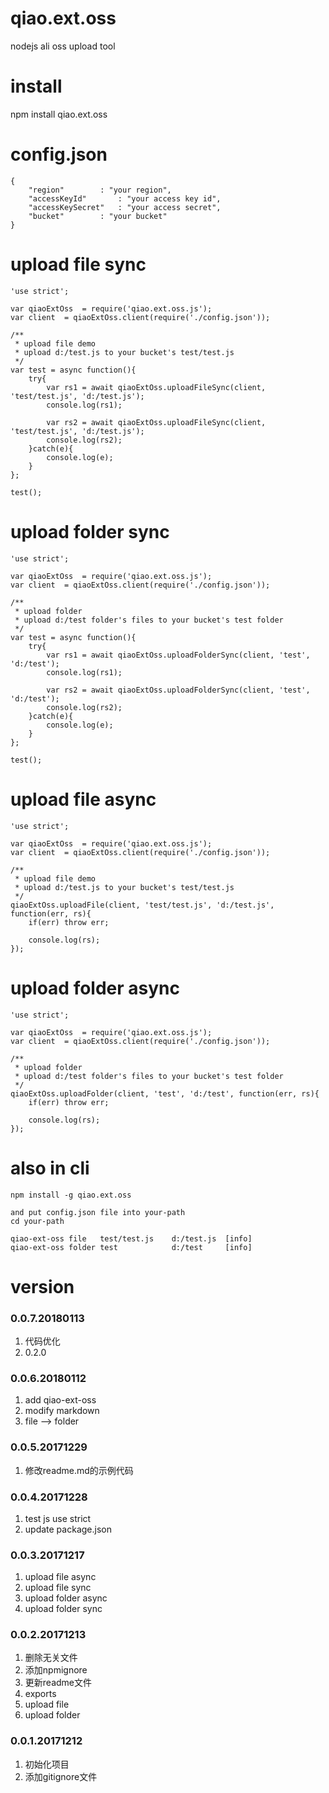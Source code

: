 # qiao.ext.oss
nodejs ali oss upload tool

# install
npm install qiao.ext.oss

# config.json
    {
		"region"		: "your region",
		"accessKeyId"		: "your access key id",
		"accessKeySecret"	: "your access secret",
		"bucket"		: "your bucket"
	}

# upload file sync
	'use strict';
	
	var qiaoExtOss	= require('qiao.ext.oss.js');
	var client	= qiaoExtOss.client(require('./config.json'));
	
	/**
	 * upload file demo
	 * upload d:/test.js to your bucket's test/test.js
	 */
	var test = async function(){
		try{
			var rs1 = await qiaoExtOss.uploadFileSync(client, 'test/test.js', 'd:/test.js');
			console.log(rs1);
	
			var rs2 = await qiaoExtOss.uploadFileSync(client, 'test/test.js', 'd:/test.js');
			console.log(rs2);
		}catch(e){
			console.log(e);
		}
	};
	
	test();

# upload folder sync
	'use strict';
	
	var qiaoExtOss	= require('qiao.ext.oss.js');
	var client	= qiaoExtOss.client(require('./config.json'));
	
	/**
	 * upload folder
	 * upload d:/test folder's files to your bucket's test folder
	 */
	var test = async function(){
		try{
			var rs1 = await qiaoExtOss.uploadFolderSync(client, 'test', 'd:/test');
			console.log(rs1);
	
			var rs2 = await qiaoExtOss.uploadFolderSync(client, 'test', 'd:/test');
			console.log(rs2);
		}catch(e){
			console.log(e);
		}
	};
	
	test();

# upload file async
	'use strict';
	
	var qiaoExtOss	= require('qiao.ext.oss.js');
	var client	= qiaoExtOss.client(require('./config.json'));
	
	/**
	 * upload file demo
	 * upload d:/test.js to your bucket's test/test.js
	 */
	qiaoExtOss.uploadFile(client, 'test/test.js', 'd:/test.js', function(err, rs){
		if(err) throw err;
		
		console.log(rs);
	});

# upload folder async
	'use strict';
	
	var qiaoExtOss	= require('qiao.ext.oss.js');
	var client	= qiaoExtOss.client(require('./config.json'));
	
	/**
	 * upload folder
	 * upload d:/test folder's files to your bucket's test folder
	 */
	qiaoExtOss.uploadFolder(client, 'test', 'd:/test', function(err, rs){
		if(err) throw err;
		
		console.log(rs);
	});

# also in cli
	npm install -g qiao.ext.oss
	
	and put config.json file into your-path
	cd your-path
	
	qiao-ext-oss file 	test/test.js	d:/test.js	[info]
	qiao-ext-oss folder	test			d:/test		[info]

# version
### 0.0.7.20180113
1. 代码优化
2. 0.2.0

### 0.0.6.20180112
1. add qiao-ext-oss
2. modify markdown
3. file --> folder

### 0.0.5.20171229
1. 修改readme.md的示例代码

### 0.0.4.20171228
1. test js use strict
2. update package.json

### 0.0.3.20171217
1. upload file async
2. upload file sync
3. upload folder async
4. upload folder sync

### 0.0.2.20171213
1. 删除无关文件
2. 添加npmignore
3. 更新readme文件
4. exports
5. upload file
6. upload folder

### 0.0.1.20171212
1. 初始化项目
2. 添加gitignore文件